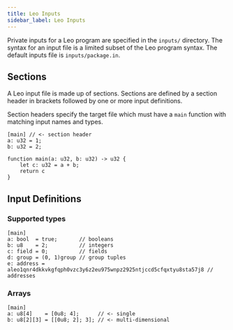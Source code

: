```yaml
---
title: Leo Inputs
sidebar_label: Leo Inputs
---
```


Private inputs for a Leo program are specified in the `inputs/` directory. 
The syntax for an input file is a limited subset of the Leo program syntax. 
The default inputs file is `inputs/package.in`.

## Sections
A Leo input file is made up of sections. Sections are defined by a section header in brackets followed by one or more input definitions. 

Section headers specify the target file which must have a `main` function with matching input names and types.

```leo title="inputs/package.in"
[main] // <- section header
a: u32 = 1;
b: u32 = 2;
```

```leo title="src/main.leo"
function main(a: u32, b: u32) -> u32 {
    let c: u32 = a + b;
    return c
}
```

## Input Definitions

### Supported types
```leo
[main]
a: bool  = true;       // booleans
b: u8    = 2;          // integers
c: field = 0;          // fields
d: group = (0, 1)group // group tuples
e: address = aleo1qnr4dkkvkgfqph0vzc3y6z2eu975wnpz2925ntjccd5cfqxtyu8sta57j8 // addresses
```

### Arrays
```leo
[main]
a: u8[4]    = [0u8; 4];      // <- single
b: u8[2][3] = [[0u8; 2]; 3]; // <- multi-dimensional
```

